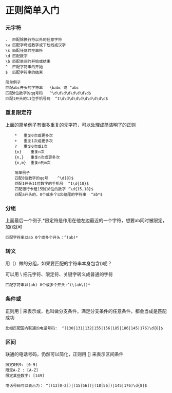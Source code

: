 # 正则简单入门

### 元字符

    .  匹配除换行符以外的任意字符
	\w 匹配字母或数字或下划线或汉字
	\s 匹配任意的空白符
	\d 匹配数字
	\b 匹配单词的开始或结束
	^  匹配字符串的开始
	$  匹配字符串的结束
	
	简单例子
	匹配abc开头的字符串   \babc 或 ^abc
	匹配8位数字的qq号码   ^\d\d\d\d\d\d\d\d$
	匹配1开头的11位手机号码  ^1\d\d\d\d\d\d\d\d\d\d$


### 重复限定符

上面的简单例子有很多重复的元字符，可以处理成简洁明了的正则

		*   重复0次或更多次
		+   重复1次或更多次
		?   重复0次或1次
		{n}    重复n次
		{n,}   重复n次或更多次
		{n,m}  重复n到m次

		简单例子
		匹配8位数字的qq号    ^\d{8}$
		匹配1开头11位数字的手机号  ^1\d{10}$
		匹配银行卡是15到18位的数字 ^\d{15,18}$
		匹配a开头的，0个或多个以b结尾的字符串  ^ab*$

### 分组

上面最后一个例子,*限定符是作用在他左边最近的一个字符，想要ab同时被限定，加()就可
	
	匹配字符串以ab 0个或多个开头：^(ab)*


### 转义

用（）做的分组，如果要匹配的字符串本身包含()呢？

可以用 \ 把元字符、限定符、关键字转义成普通的字符

	匹配字符串以(ab) 0个或多个开头:^(\(ab\))*


### 条件或

正则用 | 来表示或，也叫做分支条件，满足分支条件的任意条件，都会当成是匹配成功


    比如匹配国内联通的电话号码:  ^(130|131|132|155|156|185|186|145|176)\d{8}$


### 区间

联通的电话号码，仍然可以简化，正则用 [] 来表示区间条件

	限定0到9: [0-9]
	限定A-Z : [A-Z]
	限定某些数字: [149]
	
	电话号码可以表示为： ^((13[0-2])|(15[56])|(18[56])|145|176)\d{8}$








